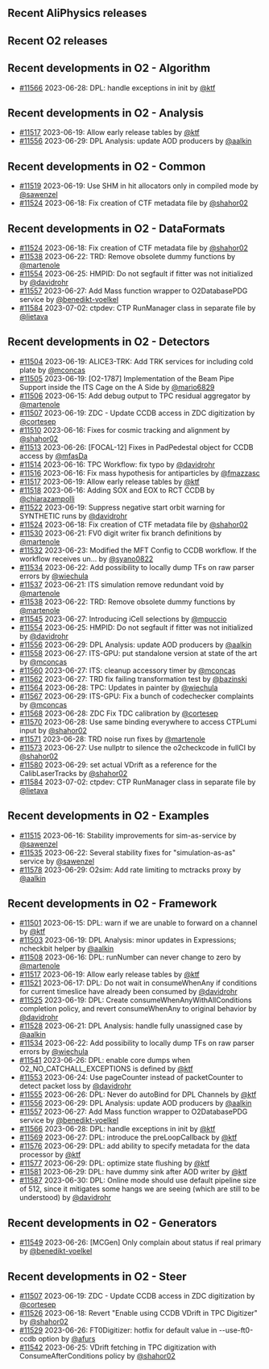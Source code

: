 ## Recent AliPhysics releases
## Recent O2 releases
## Recent developments in O2 - Algorithm
- [\#11566](https://github.com/AliceO2Group/AliceO2/pull/11566) 2023-06-28: DPL: handle exceptions in init by [@ktf](https://github.com/ktf)
## Recent developments in O2 - Analysis
- [\#11517](https://github.com/AliceO2Group/AliceO2/pull/11517) 2023-06-19: Allow early release tables by [@ktf](https://github.com/ktf)
- [\#11556](https://github.com/AliceO2Group/AliceO2/pull/11556) 2023-06-29: DPL Analysis: update AOD producers by [@aalkin](https://github.com/aalkin)
## Recent developments in O2 - Common
- [\#11519](https://github.com/AliceO2Group/AliceO2/pull/11519) 2023-06-19: Use SHM in hit allocators only in compiled mode by [@sawenzel](https://github.com/sawenzel)
- [\#11524](https://github.com/AliceO2Group/AliceO2/pull/11524) 2023-06-18: Fix creation of CTF metadata file by [@shahor02](https://github.com/shahor02)
## Recent developments in O2 - DataFormats
- [\#11524](https://github.com/AliceO2Group/AliceO2/pull/11524) 2023-06-18: Fix creation of CTF metadata file by [@shahor02](https://github.com/shahor02)
- [\#11538](https://github.com/AliceO2Group/AliceO2/pull/11538) 2023-06-22: TRD: Remove obsolete dummy functions by [@martenole](https://github.com/martenole)
- [\#11554](https://github.com/AliceO2Group/AliceO2/pull/11554) 2023-06-25: HMPID: Do not segfault if fitter was not initialized by [@davidrohr](https://github.com/davidrohr)
- [\#11557](https://github.com/AliceO2Group/AliceO2/pull/11557) 2023-06-27: Add Mass function wrapper to O2DatabasePDG service by [@benedikt-voelkel](https://github.com/benedikt-voelkel)
- [\#11584](https://github.com/AliceO2Group/AliceO2/pull/11584) 2023-07-02: ctpdev: CTP RunManager class in separate file by [@lietava](https://github.com/lietava)
## Recent developments in O2 - Detectors
- [\#11504](https://github.com/AliceO2Group/AliceO2/pull/11504) 2023-06-19: ALICE3-TRK: Add TRK services for including cold plate by [@mconcas](https://github.com/mconcas)
- [\#11505](https://github.com/AliceO2Group/AliceO2/pull/11505) 2023-06-19: [O2-1787] Implementation of the Beam Pipe Support inside the ITS Cage on the A Side by [@mario6829](https://github.com/mario6829)
- [\#11506](https://github.com/AliceO2Group/AliceO2/pull/11506) 2023-06-15: Add debug output to TPC residual aggregator by [@martenole](https://github.com/martenole)
- [\#11507](https://github.com/AliceO2Group/AliceO2/pull/11507) 2023-06-19: ZDC - Update CCDB access in ZDC digitization by [@cortesep](https://github.com/cortesep)
- [\#11510](https://github.com/AliceO2Group/AliceO2/pull/11510) 2023-06-16: Fixes for cosmic tracking and alignment by [@shahor02](https://github.com/shahor02)
- [\#11513](https://github.com/AliceO2Group/AliceO2/pull/11513) 2023-06-26: [FOCAL-12] Fixes in PadPedestal object for CCDB access by [@mfasDa](https://github.com/mfasDa)
- [\#11514](https://github.com/AliceO2Group/AliceO2/pull/11514) 2023-06-16: TPC Workflow: fix typo by [@davidrohr](https://github.com/davidrohr)
- [\#11516](https://github.com/AliceO2Group/AliceO2/pull/11516) 2023-06-16: Fix mass hypothesis for antiparticles by [@fmazzasc](https://github.com/fmazzasc)
- [\#11517](https://github.com/AliceO2Group/AliceO2/pull/11517) 2023-06-19: Allow early release tables by [@ktf](https://github.com/ktf)
- [\#11518](https://github.com/AliceO2Group/AliceO2/pull/11518) 2023-06-16: Adding SOX and EOX to RCT CCDB by [@chiarazampolli](https://github.com/chiarazampolli)
- [\#11522](https://github.com/AliceO2Group/AliceO2/pull/11522) 2023-06-19: Suppress negative start orbit warning for SYNTHETIC runs by [@davidrohr](https://github.com/davidrohr)
- [\#11524](https://github.com/AliceO2Group/AliceO2/pull/11524) 2023-06-18: Fix creation of CTF metadata file by [@shahor02](https://github.com/shahor02)
- [\#11530](https://github.com/AliceO2Group/AliceO2/pull/11530) 2023-06-21: FV0 digit writer fix branch definitions by [@martenole](https://github.com/martenole)
- [\#11532](https://github.com/AliceO2Group/AliceO2/pull/11532) 2023-06-23: Modified the MFT Config to CCDB workflow. If the workflow receives un… by [@syano0822](https://github.com/syano0822)
- [\#11534](https://github.com/AliceO2Group/AliceO2/pull/11534) 2023-06-22: Add possibility to locally dump TFs on raw parser errors by [@wiechula](https://github.com/wiechula)
- [\#11537](https://github.com/AliceO2Group/AliceO2/pull/11537) 2023-06-21: ITS simulation remove redundant void by [@martenole](https://github.com/martenole)
- [\#11538](https://github.com/AliceO2Group/AliceO2/pull/11538) 2023-06-22: TRD: Remove obsolete dummy functions by [@martenole](https://github.com/martenole)
- [\#11545](https://github.com/AliceO2Group/AliceO2/pull/11545) 2023-06-27: Introducing iCell selections by [@mpuccio](https://github.com/mpuccio)
- [\#11554](https://github.com/AliceO2Group/AliceO2/pull/11554) 2023-06-25: HMPID: Do not segfault if fitter was not initialized by [@davidrohr](https://github.com/davidrohr)
- [\#11556](https://github.com/AliceO2Group/AliceO2/pull/11556) 2023-06-29: DPL Analysis: update AOD producers by [@aalkin](https://github.com/aalkin)
- [\#11558](https://github.com/AliceO2Group/AliceO2/pull/11558) 2023-06-27: ITS-GPU: put standalone version at state of the art by [@mconcas](https://github.com/mconcas)
- [\#11560](https://github.com/AliceO2Group/AliceO2/pull/11560) 2023-06-27: ITS: cleanup accessory timer by [@mconcas](https://github.com/mconcas)
- [\#11562](https://github.com/AliceO2Group/AliceO2/pull/11562) 2023-06-27: TRD fix failing transformation test by [@bazinski](https://github.com/bazinski)
- [\#11564](https://github.com/AliceO2Group/AliceO2/pull/11564) 2023-06-28: TPC: Updates in painter by [@wiechula](https://github.com/wiechula)
- [\#11567](https://github.com/AliceO2Group/AliceO2/pull/11567) 2023-06-29: ITS-GPU: Fix a bunch of codechecker complaints by [@mconcas](https://github.com/mconcas)
- [\#11568](https://github.com/AliceO2Group/AliceO2/pull/11568) 2023-06-28: ZDC Fix TDC calibration by [@cortesep](https://github.com/cortesep)
- [\#11570](https://github.com/AliceO2Group/AliceO2/pull/11570) 2023-06-28: Use same binding everywhere to access CTPLumi input by [@shahor02](https://github.com/shahor02)
- [\#11571](https://github.com/AliceO2Group/AliceO2/pull/11571) 2023-06-28: TRD noise run fixes by [@martenole](https://github.com/martenole)
- [\#11573](https://github.com/AliceO2Group/AliceO2/pull/11573) 2023-06-27: Use nullptr to silence the o2checkcode in fullCI by [@shahor02](https://github.com/shahor02)
- [\#11580](https://github.com/AliceO2Group/AliceO2/pull/11580) 2023-06-29: set actual VDrift as a reference for the CalibLaserTracks by [@shahor02](https://github.com/shahor02)
- [\#11584](https://github.com/AliceO2Group/AliceO2/pull/11584) 2023-07-02: ctpdev: CTP RunManager class in separate file by [@lietava](https://github.com/lietava)
## Recent developments in O2 - Examples
- [\#11515](https://github.com/AliceO2Group/AliceO2/pull/11515) 2023-06-16: Stability improvements for sim-as-service by [@sawenzel](https://github.com/sawenzel)
- [\#11535](https://github.com/AliceO2Group/AliceO2/pull/11535) 2023-06-22: Several stability fixes for "simulation-as-as" service by [@sawenzel](https://github.com/sawenzel)
- [\#11578](https://github.com/AliceO2Group/AliceO2/pull/11578) 2023-06-29: O2sim: Add rate limiting to mctracks proxy by [@aalkin](https://github.com/aalkin)
## Recent developments in O2 - Framework
- [\#11501](https://github.com/AliceO2Group/AliceO2/pull/11501) 2023-06-15: DPL: warn if we are unable to forward on a channel by [@ktf](https://github.com/ktf)
- [\#11503](https://github.com/AliceO2Group/AliceO2/pull/11503) 2023-06-19: DPL Analysis: minor updates in Expressions; ncheckbit helper by [@aalkin](https://github.com/aalkin)
- [\#11508](https://github.com/AliceO2Group/AliceO2/pull/11508) 2023-06-16: DPL: runNumber can never change to zero by [@martenole](https://github.com/martenole)
- [\#11517](https://github.com/AliceO2Group/AliceO2/pull/11517) 2023-06-19: Allow early release tables by [@ktf](https://github.com/ktf)
- [\#11521](https://github.com/AliceO2Group/AliceO2/pull/11521) 2023-06-17: DPL: Do not wait in consumeWhenAny if conditions for current timeslice have already been consumed by [@davidrohr](https://github.com/davidrohr)
- [\#11525](https://github.com/AliceO2Group/AliceO2/pull/11525) 2023-06-19: DPL: Create consumeWhenAnyWithAllConditions completion policy, and revert consumeWhenAny to original behavior by [@davidrohr](https://github.com/davidrohr)
- [\#11528](https://github.com/AliceO2Group/AliceO2/pull/11528) 2023-06-21: DPL Analysis: handle fully unassigned case by [@aalkin](https://github.com/aalkin)
- [\#11534](https://github.com/AliceO2Group/AliceO2/pull/11534) 2023-06-22: Add possibility to locally dump TFs on raw parser errors by [@wiechula](https://github.com/wiechula)
- [\#11541](https://github.com/AliceO2Group/AliceO2/pull/11541) 2023-06-26: DPL: enable core dumps when O2_NO_CATCHALL_EXCEPTIONS is defined by [@ktf](https://github.com/ktf)
- [\#11553](https://github.com/AliceO2Group/AliceO2/pull/11553) 2023-06-24: Use pageCounter instead of packetCounter to detect packet loss by [@davidrohr](https://github.com/davidrohr)
- [\#11555](https://github.com/AliceO2Group/AliceO2/pull/11555) 2023-06-26: DPL: Never do autoBind for DPL Channels by [@ktf](https://github.com/ktf)
- [\#11556](https://github.com/AliceO2Group/AliceO2/pull/11556) 2023-06-29: DPL Analysis: update AOD producers by [@aalkin](https://github.com/aalkin)
- [\#11557](https://github.com/AliceO2Group/AliceO2/pull/11557) 2023-06-27: Add Mass function wrapper to O2DatabasePDG service by [@benedikt-voelkel](https://github.com/benedikt-voelkel)
- [\#11566](https://github.com/AliceO2Group/AliceO2/pull/11566) 2023-06-28: DPL: handle exceptions in init by [@ktf](https://github.com/ktf)
- [\#11569](https://github.com/AliceO2Group/AliceO2/pull/11569) 2023-06-27: DPL: introduce the preLoopCallback by [@ktf](https://github.com/ktf)
- [\#11576](https://github.com/AliceO2Group/AliceO2/pull/11576) 2023-06-29: DPL: add ability to specify metadata for the  data processor by [@ktf](https://github.com/ktf)
- [\#11577](https://github.com/AliceO2Group/AliceO2/pull/11577) 2023-06-29: DPL: optimize state flushing by [@ktf](https://github.com/ktf)
- [\#11581](https://github.com/AliceO2Group/AliceO2/pull/11581) 2023-06-29: DPL: have dummy sink after AOD writer by [@ktf](https://github.com/ktf)
- [\#11587](https://github.com/AliceO2Group/AliceO2/pull/11587) 2023-06-30: DPL: Online mode should use default pipeline size of 512, since it mitigates some hangs we are seeing (which are still to be understood) by [@davidrohr](https://github.com/davidrohr)
## Recent developments in O2 - Generators
- [\#11549](https://github.com/AliceO2Group/AliceO2/pull/11549) 2023-06-26: [MCGen] Only complain about status if real primary by [@benedikt-voelkel](https://github.com/benedikt-voelkel)
## Recent developments in O2 - Steer
- [\#11507](https://github.com/AliceO2Group/AliceO2/pull/11507) 2023-06-19: ZDC - Update CCDB access in ZDC digitization by [@cortesep](https://github.com/cortesep)
- [\#11526](https://github.com/AliceO2Group/AliceO2/pull/11526) 2023-06-18: Revert "Enable using CCDB VDrift in TPC Digitizer" by [@shahor02](https://github.com/shahor02)
- [\#11529](https://github.com/AliceO2Group/AliceO2/pull/11529) 2023-06-26: FT0Digitizer: hotfix for default value in --use-ft0-ccdb option by [@afurs](https://github.com/afurs)
- [\#11542](https://github.com/AliceO2Group/AliceO2/pull/11542) 2023-06-25: VDrift fetching in TPC digitization with ConsumeAfterConditions policy by [@shahor02](https://github.com/shahor02)
